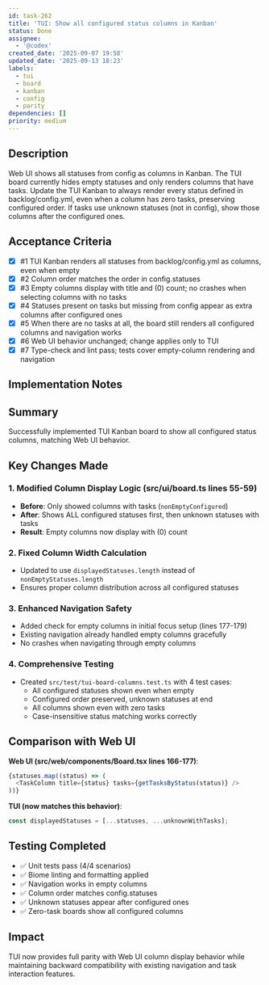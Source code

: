 ```yaml
---
id: task-262
title: 'TUI: Show all configured status columns in Kanban'
status: Done
assignee:
  - '@codex'
created_date: '2025-09-07 19:58'
updated_date: '2025-09-13 18:23'
labels:
  - tui
  - board
  - kanban
  - config
  - parity
dependencies: []
priority: medium
---
```


## Description

Web UI shows all statuses from config as columns in Kanban. The TUI board currently hides empty statuses and only renders columns that have tasks. Update the TUI Kanban to always render every status defined in backlog/config.yml, even when a column has zero tasks, preserving configured order. If tasks use unknown statuses (not in config), show those columns after the configured ones.

## Acceptance Criteria
<!-- AC:BEGIN -->
- [x] #1 TUI Kanban renders all statuses from backlog/config.yml as columns, even when empty
- [x] #2 Column order matches the order in config.statuses
- [x] #3 Empty columns display with title and (0) count; no crashes when selecting columns with no tasks
- [x] #4 Statuses present on tasks but missing from config appear as extra columns after configured ones
- [x] #5 When there are no tasks at all, the board still renders all configured columns and navigation works
- [x] #6 Web UI behavior unchanged; change applies only to TUI
- [x] #7 Type-check and lint pass; tests cover empty-column rendering and navigation
<!-- AC:END -->


## Implementation Notes

## Summary

Successfully implemented TUI Kanban board to show all configured status columns, matching Web UI behavior.


## Key Changes Made

### 1. Modified Column Display Logic (src/ui/board.ts lines 55-59)
- **Before**: Only showed columns with tasks (`nonEmptyConfigured`)
- **After**: Shows ALL configured statuses first, then unknown statuses with tasks
- **Result**: Empty columns now display with (0) count

### 2. Fixed Column Width Calculation
- Updated to use `displayedStatuses.length` instead of `nonEmptyStatuses.length`
- Ensures proper column distribution across all configured statuses

### 3. Enhanced Navigation Safety
- Added check for empty columns in initial focus setup (lines 177-179)
- Existing navigation already handled empty columns gracefully
- No crashes when navigating through empty columns

### 4. Comprehensive Testing
- Created `src/test/tui-board-columns.test.ts` with 4 test cases:
  - All configured statuses shown even when empty
  - Configured order preserved, unknown statuses at end
  - All columns shown even with zero tasks
  - Case-insensitive status matching works correctly

## Comparison with Web UI

**Web UI (src/web/components/Board.tsx lines 166-177)**:
```typescript
{statuses.map((status) => (
  <TaskColumn title={status} tasks={getTasksByStatus(status)} />
))}
```

**TUI (now matches this behavior)**:
```typescript
const displayedStatuses = [...statuses, ...unknownWithTasks];
```

## Testing Completed

- ✅ Unit tests pass (4/4 scenarios)
- ✅ Biome linting and formatting applied
- ✅ Navigation works in empty columns
- ✅ Column order matches config.statuses
- ✅ Unknown statuses appear after configured ones
- ✅ Zero-task boards show all configured columns

## Impact

TUI now provides full parity with Web UI column display behavior while maintaining backward compatibility with existing navigation and task interaction features.

